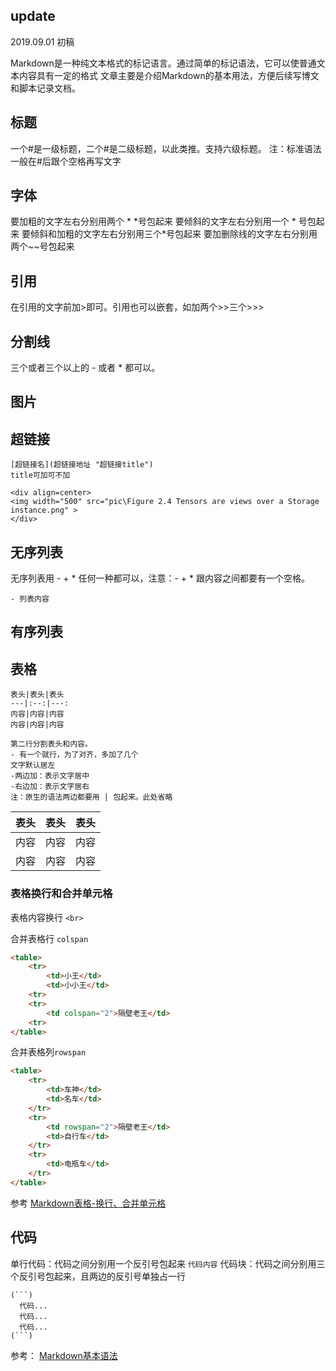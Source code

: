## update
2019.09.01 初稿

Markdown是一种纯文本格式的标记语言。通过简单的标记语法，它可以使普通文本内容具有一定的格式
文章主要是介绍Markdown的基本用法，方便后续写博文和脚本记录文档。

## 标题
一个#是一级标题，二个#是二级标题，以此类推。支持六级标题。
注：标准语法一般在#后跟个空格再写文字

## 字体
 要加粗的文字左右分别用两个 \* \*号包起来
要倾斜的文字左右分别用一个 \* 号包起来
要倾斜和加粗的文字左右分别用三个\*号包起来
要加删除线的文字左右分别用两个~~号包起来

## 引用
在引用的文字前加>即可。引用也可以嵌套，如加两个>>三个>>>

## 分割线
三个或者三个以上的 - 或者 * 都可以。

## 图片

## 超链接

    [超链接名](超链接地址 "超链接title")
    title可加可不加

```
<div align=center>
<img width="500" src="pic\Figure 2.4 Tensors are views over a Storage instance.png" >
</div>	
```



## 无序列表

无序列表用 - + * 任何一种都可以，注意：- + * 跟内容之间都要有一个空格。

    - 列表内容

##  有序列表

## 表格

    表头|表头|表头
    ---|:--:|---:
    内容|内容|内容
    内容|内容|内容
    
    第二行分割表头和内容。
    - 有一个就行，为了对齐，多加了几个
    文字默认居左
    -两边加：表示文字居中
    -右边加：表示文字居右
    注：原生的语法两边都要用 | 包起来。此处省略

表头|表头|表头
---|:--:|---:
内容|内容|内容
内容|内容|内容



### 表格换行和合并单元格

表格内容换行 `<br>` 

合并表格行 `colspan`

```html
<table>
	<tr>
		<td>小王</td>
		<td>小小王</td>
	<tr>
	<tr>
		<td colspan="2">隔壁老王</td>
	<tr>
</table>
```

合并表格列`rowspan`

```html
<table>
	<tr>
		<td>车神</td>
		<td>名车</td>
	</tr>
	<tr>
		<td rowspan="2">隔壁老王</td>
		<td>自行车</td>
	</tr>
	<tr>
		<td>电瓶车</td>
	</tr>
</table>
```

参考 [Markdown表格-换行、合并单元格](https://blog.csdn.net/qq_42711815/article/details/89257489)



## 代码

单行代码：代码之间分别用一个反引号包起来
`代码内容`
代码块：代码之间分别用三个反引号包起来，且两边的反引号单独占一行

    (```)
      代码...
      代码...
      代码...
    (```)


参考：
[Markdown基本语法](https://www.jianshu.com/p/191d1e21f7ed)
